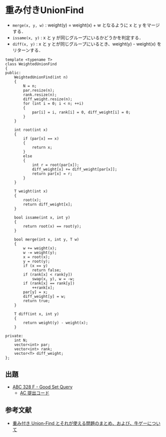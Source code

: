 # 重み付きUnionFind

- ```merge(x, y, w)``` : weight(y) = weight(x) + w となるように x と y をマージする．
- ```issame(x, y)``` : x と y が同じグループにいるかどうかを判定する．
- ```diff(x, y)``` : x と y とが同じグループにいるとき、weight(y) - weight(x) をリターンする．

```
template <typename T>
class WeightedUnionFind
{
public:
    WeightedUnionFind(int n)
    {
        N = n;
        par.resize(n);
        rank.resize(n);
        diff_weight.resize(n);
        for (int i = 0; i < n; ++i)
        {
            par[i] = i, rank[i] = 0, diff_weight[i] = 0;
        }
    }

    int root(int x)
    {
        if (par[x] == x)
        {
            return x;
        }
        else
        {
            int r = root(par[x]);
            diff_weight[x] += diff_weight[par[x]];
            return par[x] = r;
        }
    }

    T weight(int x)
    {
        root(x);
        return diff_weight[x];
    }

    bool issame(int x, int y)
    {
        return root(x) == root(y);
    }

    bool merge(int x, int y, T w)
    {
        w += weight(x);
        w -= weight(y);
        x = root(x);
        y = root(y);
        if (x == y)
            return false;
        if (rank[x] < rank[y])
            swap(x, y), w = -w;
        if (rank[x] == rank[y])
            ++rank[x];
        par[y] = x;
        diff_weight[y] = w;
        return true;
    }

    T diff(int x, int y)
    {
        return weight(y) - weight(x);
    }

private:
    int N;
    vector<int> par;
    vector<int> rank;
    vector<T> diff_weight;
};
```

## 出題
- [ABC 328 F - Good Set Query](https://atcoder.jp/contests/abc328/tasks/abc328_f)
    - [AC 提出コード](https://atcoder.jp/contests/abc328/submissions/56858274)

## 参考文献
- [重み付き Union-Find とそれが使える問題のまとめ、および、牛ゲーについて](https://qiita.com/drken/items/cce6fc5c579051e64fab)

